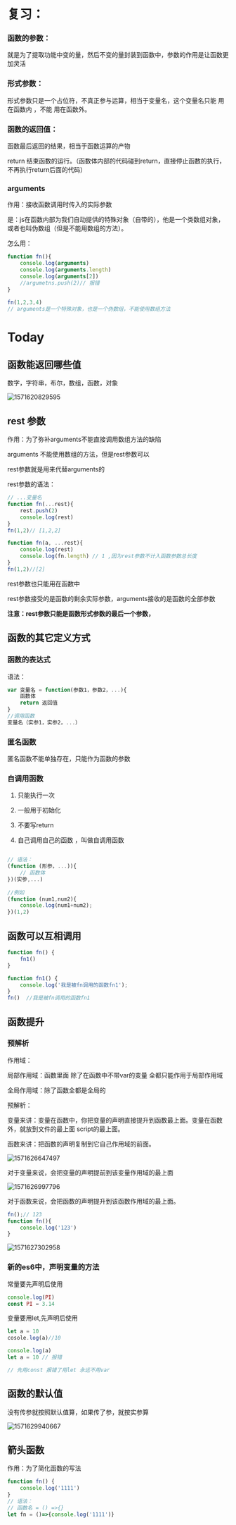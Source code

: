 # 复习：

### 函数的参数：

就是为了提取功能中变的量，然后不变的量封装到函数中，参数的作用是让函数更加灵活

### 形式参数：

形式参数只是一个占位符，不真正参与运算，相当于变量名，这个变量名只能 用在函数内 ，不能 用在函数外。

### 函数的返回值：

函数最后返回的结果，相当于函数运算的产物

return 结束函数的运行。（函数体内部的代码碰到return，直接停止函数的执行，不再执行return后面的代码）

### arguments

作用：接收函数调用时传入的实际参数

是：js在函数内部为我们自动提供的特殊对象（自带的），他是一个类数组对象，或者也叫伪数组（但是不能用数组的方法）。

怎么用：

```js
function fn(){
    console.log(arguments)
    console.log(arguments.length)
    console.log(arguments[2])
    //argumetns.push(2)// 报错
}

fn(1,2,3,4)
// arguments是一个特殊对象，也是一个伪数组，不能使用数组方法
```

# Today

## 函数能返回哪些值

数字，字符串，布尔，数组，函数，对象

![1571620829595](C:\Users\lenovo\AppData\Roaming\Typora\typora-user-images\1571620829595.png)

## rest 参数

作用：为了弥补arguments不能直接调用数组方法的缺陷

arguments 不能使用数组的方法，但是rest参数可以

rest参数就是用来代替arguments的

rest参数的语法：

```js
// ...变量名
function fn(...rest){
    rest.push(2)
    console.log(rest)
}
fn(1,2)// [1,2,2]

function fn(a, ...rest){
    console.log(rest)
    console.log(fn.length) // 1 ,因为rest参数不计入函数参数总长度
}
fn(1,2)//[2]

```



rest参数也只能用在函数中

rest参数接受的是函数的剩余实际参数，arguments接收的是函数的全部参数

**注意：rest参数只能是函数形式参数的最后一个参数，**

## 函数的其它定义方式

### 函数的表达式

语法：

```js
var 变量名 = function(参数1，参数2，...){
    函数体
    return 返回值
}
//调用函数
变量名（实参1，实参2，...）
```



### 匿名函数

匿名函数不能单独存在，只能作为函数的参数

### 自调用函数

1. 只能执行一次

2. 一般用于初始化
3. 不要写return
4. 自己调用自己的函数 ，叫做自调用函数

```js

// 语法：
(function (形参，...)){
    // 函数体
})(实参,...)
   
//例如
(function (num1,num2){
    console.log(num1+num2);
})(1,2)
```

## 函数可以互相调用

```js
function fn() {
    fn1()
}

function fn1() {
    console.log('我是被fn调用的函数fn1');
}
fn()  //我是被fn调用的函数fn1
```

## 函数提升

### 预解析

作用域：

局部作用域：函数里面 除了在函数中不带var的变量  全都只能作用于局部作用域

全局作用域：除了函数全都是全局的

预解析：

变量来讲：变量在函数中，你把变量的声明直接提升到函数最上面。变量在函数外，就放到文件的最上面 script的最上面。

函数来讲：把函数的声明复制到它自己作用域的前面。

![1571626647497](C:\Users\lenovo\AppData\Roaming\Typora\typora-user-images\1571626647497.png)

对于变量来说，会把变量的声明提前到该变量作用域的最上面

![1571626997796](C:\Users\lenovo\AppData\Roaming\Typora\typora-user-images\1571626997796.png)

对于函数来说，会把函数的声明提升到该函数作用域的最上面。

```js
fn();// 123
function fn(){
    console.log('123')
}
```

![1571627302958](C:\Users\lenovo\AppData\Roaming\Typora\typora-user-images\1571627302958.png)

### 新的es6中，声明变量的方法

常量要先声明后使用

```js
console.log(PI)
const PI = 3.14
```

变量要用let,先声明后使用

```js
let a = 10
cosole.log(a)//10

console.log(a)
let a = 10 // 报错

// 先用const 报错了用let 永远不用var
```

## 函数的默认值

没有传参就按照默认值算，如果传了参，就按实参算

![1571629940667](C:\Users\lenovo\AppData\Roaming\Typora\typora-user-images\1571629940667.png)

## 箭头函数

作用：为了简化函数的写法

```js
function fn() {
    console.log('1111')
}
// 语法：
// 函数名 = () =>{}
let fn = ()=>{console.log('1111')}
```

